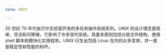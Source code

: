 ```yaml
---
term: UNIX

---
```

20 世纪 70 年代由贝尔实验室开发的多任务操作系统系列。UNIX 的设计理念是简单、灵活和可移植，它影响了许多现代系统。其基本原则包括分层文件结构、使用 shell 脚本和模块化实用程序。UNIX 衍生出包括 Linux 在内的众多变体，并一直是稳定性和性能的标杆。